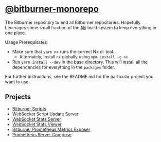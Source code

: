 # [@bitburner-monorepo](#)
The Bitburner repository to end all Bitburner repositories. Hopefully. Leverages some small fraction of the [Nx](https://nx.dev/) build system to keep everything in one place.

Usage Prerequisates:
- Make sure that `yarn nx` runs the correct Nx cli tool.
  - Alternately, install `nx` globally using `npm install -g nx`
- Run `yarn install --dev` in the base directory. This will install all the dependencies for everything in the `packages` folder.

For further instructions, see the README.md for the particular project you want to use.

## Projects
- [Bitburner Scripts](packages/bitburner-scripts)
- [WebSocket Script Update Server](packages/ws-update-server)
- [WebSocket Stats Server](packages/ws-stats-server)
- [WebSocket Stats Viewer](packages/ws-stats-viewer)
- [Bitburner Prometheus Metrics Exposer](packages/prom-metrics-expose)
- [Prometheus Server Compose](packages/prom-server-compose)